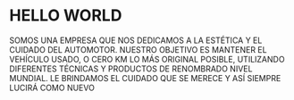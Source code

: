 # HELLO WORLD

SOMOS UNA EMPRESA QUE NOS DEDICAMOS A LA ESTÉTICA Y EL CUIDADO DEL AUTOMOTOR. NUESTRO OBJETIVO ES MANTENER EL VEHÍCULO USADO, O CERO KM LO MÁS ORIGINAL POSIBLE, UTILIZANDO DIFERENTES TÉCNICAS Y PRODUCTOS DE RENOMBRADO NIVEL MUNDIAL. LE BRINDAMOS EL CUIDADO QUE SE MERECE Y ASÍ SIEMPRE LUCIRÁ COMO NUEVO
